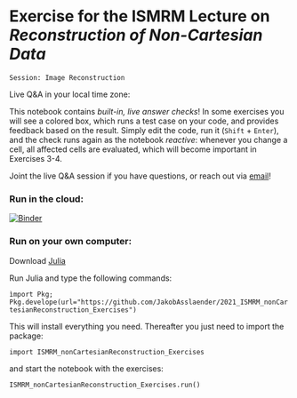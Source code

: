 # Exercise for the ISMRM Lecture on _Reconstruction of Non-Cartesian Data_

`Session: Image Reconstruction`

Live Q&A in your local time zone:
<p id="demo"></p>
<script>
document.getElementById("demo").innerHTML = new Date('5/16/2021 13:45 UTC').toString();
</script>

This notebook contains _built-in, live answer checks_! In some exercises you will see a colored box, which runs a test case on your code, and provides feedback based on the result. Simply edit the code, run it (`Shift` + `Enter`), and the check runs again as the notebook _reactive_: whenever you change a cell, all affected cells are evaluated, which will become important in Exercises 3-4.

Joint the live Q&A session if you have questions, or reach out via [email](mailto:jakob.asslaender@nyumc.org)!

### Run in the cloud:

[![Binder](https://mybinder.org/badge_logo.svg)](https://mybinder.org/v2/gh/JakobAsslaender/2021_ISMRM_nonCartesianReconstruction_Exercises/HEAD?urlpath=pluto/open?path=/home/jovyan/src/nonCart_PlutoNotebook.jl)


### Run on your own computer:

Download [Julia](https://julialang.org/downloads/)

Run Julia and type the following commands:

`ìmport Pkg; Pkg.develope(url="https://github.com/JakobAsslaender/2021_ISMRM_nonCartesianReconstruction_Exercises")`

This will install everything you need. Thereafter you just need to import the package:

`import ISMRM_nonCartesianReconstruction_Exercises`

and start the notebook with the exercises:

`ISMRM_nonCartesianReconstruction_Exercises.run()`